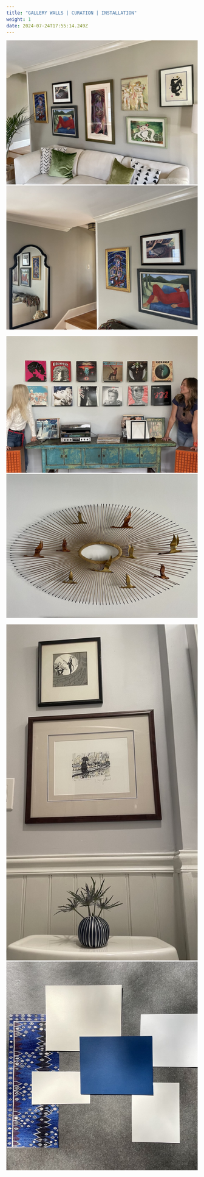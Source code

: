 ```yaml
---
title: "GALLERY WALLS | CURATION | INSTALLATION"
weight: 1
date: 2024-07-24T17:55:14.249Z
---
```

![gallerywall](gallerywall.jpg)
![gallerymirror](gallerymirror.jpg)
<br>

![albumwall](albumwall.jpg)
![geese](geese.jpg)
<br>

![theloo](theloo.jpg)
![saltydog](saltydog.jpg)
